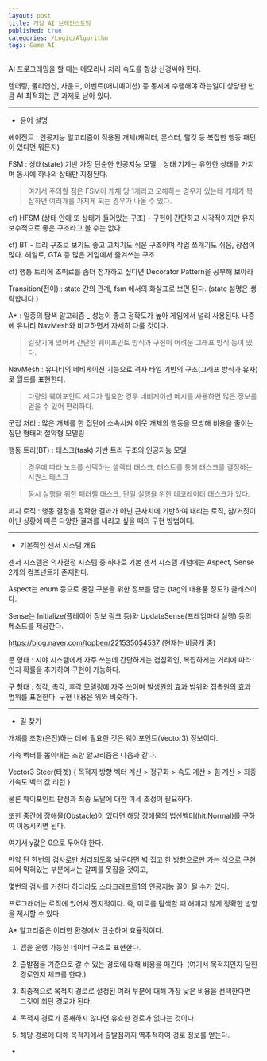 ```yaml
---
layout: post
title: 게임 AI 브레인스토밍
published: true
categories: /Logic/Algorithm
tags: Game AI
---
```


AI 프로그래밍을 할 때는 메모리나 처리 속도를 항상 신경써야 한다.

렌더링, 물리연산, 사운드, 이벤트(애니메이션) 등 동시에 수행해야 하는일이 상당한 만큼 AI 최적화는 큰 과제로 남아 있다.

 - - - 

 - 용어 설명 

에이전트 : 인공지능 알고리즘이 적용된 개체(캐릭터, 몬스터, 탈것 등 복잡한 행동 패턴이 있다면 뭐든지)

FSM : 상태(state) 기반 가장 단순한 인공지능 모델 _ 상태 기계는 유한한 상태를 가지며 동시에 하나의 상태만 지정된다.

 > 여기서 주의할 점은 FSM이 개체 당 1개라고 오해하는 경우가 있는데 개체가 복잡하면 여러개를 가지게 되는 경우가 나올 수 있다.
 
 cf) HFSM (상태 안에 또 상태가 들어있는 구조) - 구현이 간단하고 시각적이지만 유지보수적으로 좋은 구조라고 볼 수는 없다.
 
 cf) BT - 트리 구조로 보기도 좋고 고치기도 쉬운 구조이며 작업 쪼개기도 쉬움, 장점이 많다. 헤일로, GTA 등 많은 게임에서 즐겨쓰는 구조
 
 cf) 행통 트리에 조미료를 좀더 첨가하고 싶다면 Decorator Pattern을 공부해 보아라
 
Transition(전이) : state 간의 관계, fsm 에서의 화살표로 보면 된다. (state 설명은 생략합니다.)

A* : 일종의 탐색 알고리즘 _ 성능이 좋고 정확도가 높아 게임에서 널리 사용된다. 나중에 유니티 NavMesh와 비교하면서 자세히 다룰 것이다.

> 길찾기에 있어서 간단한 웨이포인트 방식과 구현이 어려운 그래프 방식 등이 있다.

NavMesh : 유니티의 네비게이션 기능으로 격자 타일 기반의 구조(그래프 방식과 유자)로 월드를 표현한다. 
 > 다량의 웨이포인트 세트가 필요한 경우 네비게이션 메시를 사용하면 많은 정보를 얻을 수 있어 편리하다.

군집 처리 : 많은 개체를 한 집단에 소속시켜 이웃 개체의 행동을 모방해 비용을 줄이는 집단 형태의 절약형 모델링

행동 트리(BT) : 태스크(task) 기반 트리 구조의 인공지능 모델

> 경우에 따라 노드를 선택하는 셀렉터 태스크, 테스트를 통해 태스크를 결정하는 시퀀스 태스크

> 동시 실행을 위한 패러렐 태스크, 단일 실행을 위한 데코레이터 태스크가 있다.

퍼지 로직 : 행동 결정을 정확한 결과가 아닌 근사치에 기반하여 내리는 로직, 참/거짓이 아닌 상황에 따른 다양한 결과를 내리고 싶을 때의 구현 방법이다.

 - - -
 
 - 기본적인 센서 시스템 개요

센서 시스템은 의사결정 시스템 중 하나로 기본 센서 시스템 개념에는 Aspect, Sense 2개의 컴포넌트가 존재한다.

Aspect는 enum 등으로 물질 구분을 위한 정보를 담는 (tag의 대용품 정도?) 클래스이다.

Sense는 Initialize(플레이어 정보 링크 등)와 UpdateSense(프레임마다 실행) 등의 메소드를 제공한다.

https://blog.naver.com/topben/221535054537 (현재는 비공개 중)

콘 형태 : 시야 시스템에서 자주 쓰는데 간단하게는 겹침확인, 복잡하게는 거리에 따라 인지 확률을 추가하여 구현이 가능하다.

구 형태 : 청각, 촉각, 후각 모델링에 자주 쓰이며 발생원의 효과 범위와 접촉원의 효과 범위를 표현한다. 구현 내용은 위와 비슷하다.

 - - - 
 
 - 길 찾기
 
 개체를 조향(운전)하는 데에 필요한 것은 웨이포인트(Vector3) 정보이다.
 
 가속 벡터를 뽑아내는 조향 알고리즘은 다음과 같다.
 
 Vector3 Steer(타겟) { 목적지 방향 벡터 계산 > 정규화 > 속도 계산 > 힘 계산 > 최종 가속도 벡터 값 리턴 }
 
 물론 웨이포인트 판정과 최종 도달에 대한 미세 조정이 필요하다.
 
 또한 중간에 장애물(Obstacle)이 있다면 해당 장애물의 법선벡터(hit.Normal)를 구하여 이동시키면 된다.
 
 여기서 y값은 0으로 두어야 한다.

 만약 단 한번의 검사로만 처리되도록 놔둔다면 벽 집고 한 방향으로만 가는 식으로 구현되어 막혀있는 부분에서는 갈피를 못잡을 것이고, 
 
 몇번의 검사를 거친다 하더라도 스타크래프트1의 인공지능 꼴이 될 수가 있다.
 
 프로그래머는 로직에 있어서 전지적이다. 즉, 미로를 탐색할 때 해매지 않게 정확한 방향을 제시할 수 있다.
 
 A* 알고리즘은 이러한 환경에서 단순하며 효율적이다.
 
  1. 맵을 운행 가능한 데이터 구조로 표현한다.
  
  2. 출발점을 기준으로 갈 수 있는 경로에 대해 비용을 매긴다. (여기서 목적지인지 닫힌경로인지 체크를 한다.)
  
  3. 최종적으로 목적지 경로로 설정된 여러 부분에 대해 가장 낮은 비용을 선택한다면 그것이 최단 경로가 된다.
  
  4. 목적지 경로가 존재하지 않다면 유효한 경로가 없다는 것이다.
  
  5. 해당 경로에 대해 목적지에서 출발점까지 역추적하여 경로 정보를 얻는다.
 
 
 
 
 - 

